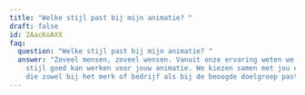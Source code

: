 ```yaml
---
title: "Welke stijl past bij mijn animatie? "
draft: false
id: 2AacKoAXX
faq:
  question: "Welke stijl past bij mijn animatie? "
  answer: "Zoveel mensen, zoveel wensen. Vanuit onze ervaring weten we vaak welke
    stijl goed kan werken voor jouw animatie. We kiezen samen met jou een stijl
    die zowel bij het merk of bedrijf als bij de beoogde doelgroep past. "
---
```

